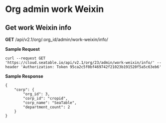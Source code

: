 # Org admin work Weixin

## Get work Weixin info

**GET** /api/v2.1/org/:org_id/admin/work-weixin/info/

**Sample Request**

```
curl --request GET 'https://cloud.seatable.io/api/v2.1/org/23/admin/work-weixin/info/' --header 'Authorization: Token 95ca2c5f0bf469742f21023b191520f5a5c63eb6'

```

**Sample Response**

```
{
    "corp": {
        "org_id": 3,
        "corp_id": "cropid",
        "corp_name": "SeaTable",
        "department_count": 2
    }
}

```


